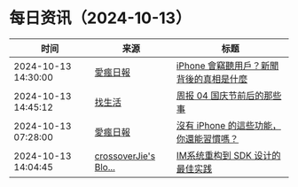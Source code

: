 ﻿# 每日资讯（2024-10-13）

|时间|来源|标题|
|---|---|---|
|2024-10-13 14:30:00|[愛瘋日報](http://www.iphonetaiwan.org/feeds/posts/default)|[iPhone 會竊聽用戶？新聞背後的真相是什麼](https://www.iphonetaiwan.org/2024/10/iphone-privacy-myth.html)|
|2024-10-13 14:45:12|[找生活](https://zhaolife.com/atom.xml)|[周报 04 国庆节前后的那些事](http://zhaolife.com/2024/10/13/20241013zhouji04/)|
|2024-10-13 07:28:00|[愛瘋日報](http://www.iphonetaiwan.org/feeds/posts/default)|[沒有 iPhone 的這些功能，你還能習慣嗎？](https://www.iphonetaiwan.org/2024/10/iphone-exclusive-features-vs-android.html)|
|2024-10-13 14:04:45|[crossoverJie's Blo...](https://crossoverjie.top/atom.xml)|[IM系统重构到 SDK 设计的最佳实践](http://crossoverjie.top/2024/10/13/ob/cim-client-sdk/)|
